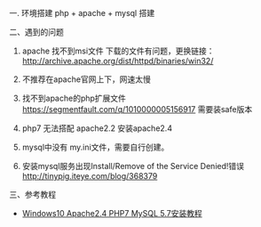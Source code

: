 一. 环境搭建 
php + apache + mysql 搭建


二、遇到的问题
1. apache 找不到msi文件 
下载的文件有问题，更换链接：http://archive.apache.org/dist/httpd/binaries/win32/

2. 不推荐在apache官网上下，网速太慢

3. 找不到apache的php扩展文件
https://segmentfault.com/q/1010000005156917
需要装safe版本

4. php7 无法搭配 apache2.2
安装apache2.4

5. mysql中没有 my.ini文件，需要自行创建。

6. 安装mysql服务出现Install/Remove of the Service Denied!错误
http://tinypig.iteye.com/blog/368379

三、参考教程
* [Windows10 Apache2.4 PHP7 MySQL 5.7安装教程](https://segmentfault.com/a/1190000004993065)